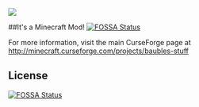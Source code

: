 ![](http://i.imgur.com/ztshjoc.jpg)

##It's a Minecraft Mod!
[![FOSSA Status](https://app.fossa.io/api/projects/git%2Bgithub.com%2FZAZPRO%2FBaublesStuff.svg?type=shield)](https://app.fossa.io/projects/git%2Bgithub.com%2FZAZPRO%2FBaublesStuff?ref=badge_shield)


For more information, visit the main CurseForge page at http://minecraft.curseforge.com/projects/baubles-stuff


## License
[![FOSSA Status](https://app.fossa.io/api/projects/git%2Bgithub.com%2FZAZPRO%2FBaublesStuff.svg?type=large)](https://app.fossa.io/projects/git%2Bgithub.com%2FZAZPRO%2FBaublesStuff?ref=badge_large)
